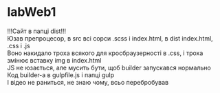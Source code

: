# labWeb1
!!!Сайт в папці dist!!!<br>
Юзав препроцесор, в src всі сорси .scss і index.html, в dist index.html, .css і .js<br>
Воно накидало троха всякого для кросбраузерності в .css, і троха змінює вставку img в index.html <br>
JS не юзається, але мусить бути, щоб builder запускався нормально <br>
Код builder-а в gulpfile.js і папці gulp<br>
І відео не раниться, не знаю чому, всьо перебробував
